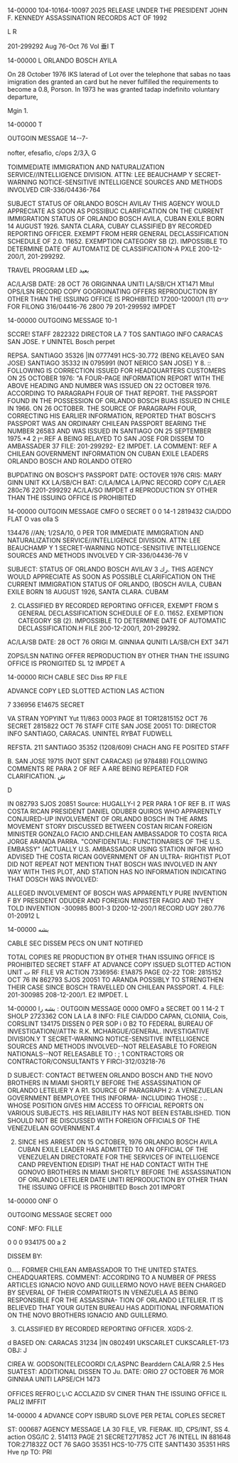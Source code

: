 14-00000
104-10164-10097 2025 RELEASE UNDER THE PRESIDENT JOHN F. KENNEDY ASSASSINATION RECORDS ACT OF 1992

L R

201-299292
Aug 76-Oct 76
Vol 垂I
T

14-00000
L 
ORLANDO BOSCH AYILA

On 28 October 1976 IKS laterad of Lot over the telephone that
sabas no taas imigration des granted an
card but he never fulfilled the requirements to become a 0.8,
Porson. In 1973 he was granted tadap indefinito voluntary departure,

Mgin
1.

14-00000
T

OUTGOIN MESSAGE
14--7-

nofter, efesafio, c/ops
2/3入
G

TOIMMEDIATE IMMIGRATION AND NATURALIZATION SERVICE//INTELLIGENCE
DIVISION. ATTN: LEE BEAUCHAMP Y
SECRET-WARNING NOTICE-SENSITIVE INTELLIGENCE SOURCES AND METHODS
INVOLVED
CIR-336/04436-764

SUBJECT STATUS OF ORLANDO BOSCH AVILAV
THIS AGENCY WOULD APPRECIATE AS SOON AS POSSIBUC
CLARIFICATION ON THE CURRENT IMMIGRATION STATUS OF ORLANDO
BOSCH AVILA, CUBAN EXILE BORN 14 AUGUST 1926. SANTA CLARA,
CUBAY
CLASSIFIED BY RECORDED REPORTING OFFICER. EXEMPT FROM HERR
GENERAL DECLASSIFICATION SCHEDULE OF 2.0. 11652. EXEMPTION
CATEGORY SB (2). IMPOSSIBLE TO DETERMINE DATE OF AUTOMAΤΙΣ
DE CLASSIFICATION-A
PXLE 200-12-200/1, 201-299292.

TRAVEL PROGRAM
LED
بعيد

AC/LA/SB
DATE: 28 OCT 76
ORIGINNAA
UNITI LA/SB/CH
XT1471
Mitul
OPS/LSN
RECORD COPY
GOGROINATING OFFERS
REPRODUCTION BY OTHER THAN THE ISSUING OFFICE IS PROHIBITED
17200-12000/1
יניים
(11)
FOR FILONG
316/04416-76
2800 79
201-299592
IMPDET

14-00000
OUTGOING MESSAGE
10-1

SCCRE!
STAFF
2822322
DIRECTOR
LA
7
TOS SANTIAGO INFO CARACAS SAN JOSE. ۲
UNINTEL Bosch perpet

REPSA. SANTIAGO 35326 |IN 0777491 HCS-30.772 (BENG KELAVEO SAN JOSE)
SANTIAGO 35332 IN 0795991 (NOT NERICO SAN JOSE) Y
8.
::
FOLLOWING IS CORRECTION ISSUED FOR HEADQUARTERS CUSTOMERS
ON 25 OCTOBER 1976: "A FOUR-PAGE INFORMATION REPORT WITH THE ABOVE
HEADING AND NUMBER WAS ISSUED ON 22 OCTOBER 1976. ACCORDING TO
PARAGRAPH FOUR OF THAT REPORT. THE PASSPORT FOUND IN THE POSSESSION
OF ORLANDO BOSCH BUAS ISSUED IN CHILE IN 1966. ON 26 OCTOBER. THE
SOURCE OF PARAGRAPH FOUR, CORRECTING HIS EARLIER INFORMATION, REPORTED
THAT BOSCH'S PASSPORT WAS AN ORDINARY CHILEAN PASSPORT BEARING THE
NUMBER 26583 AND WAS ISSUED IN SANTIAGO ON 25 SEPTEMBER 1975.*4
יין
2.REF A BEING RELAYED TO SAN JOSE FOR DISSEM TO AMBASSADER
37 FILE: 201-299292- E2 IMPDET.
LA COMMENT: REF A CHILEAN GOVERNMENT INFORMATION ON CUBAN EXILE
LEADERS ORLANDO BOSCH AND ROLANDO OTERO

BUPDATING ON BOSCH'S PASSPORT
DATE: OCTOVER 1976
CRIS: MARY GINN
UNIT KX LA/SB/CH
BAT:
C/LA/MCA
LA/PNC
RECORD COPY
C/LAER
280c76
2201-299292
AC/LA/SO
IMPDET
d
REPRODUCTION SY OTHER THAN THE ISSUING OFFICE IS PROHIBITED

14-00000
OUTGOIN MESSAGE
CMFO
0
SECRET
0
0
14-1
2819432 CIA/DDO
FLAT O vas olla
S

134476
//AN; 1/2SA/10,
0
PER
TOR IMMEDIATE IMMIGRATION AND NATURALIZATION SERVICE//INTELLIGENCE
DIVISION. ATTN: LEE BEAUCHAMP Y
1
SECRET-WARNING NOTICE-SENSITIVE INTELLIGENCE SOURCES AND METHODS
INVOLVED Y
CIR-336/04436-76 V

SUBJECT: STATUS OF ORLANDO BOSCH AVILAV
رك
3. THIS AGENCY WOULD APPRECIATE AS SOON AS POSSIBLE
CLARIFICATION ON THE CURRENT IMMIGRATION STATUS OF ORLANDO,
(BOSCH AVILA, CUBAN EXILE BORN 18 AUGUST 1926, SANTA CLARA.
CUBAM

2. CLASSIFIED BY RECORDED REPORTING OFFICER, EXEMPT FROM S
GENERAL DECLASSIFICATION SCHEDULE OF E.0. 11652. EXEMPTION
CATEGORY SB (2). IMPOSSIBLE TO DETERMINE DATE OF AUTOMATIC
DECLASSIFICATION.H
FILE 200-12-200/1, 201-299292.

AC/LA/SB
DATE: 28 OCT 76
ORIGI M. GINNIAA
QUNITI LA/SB/CH
EXT 3471

ZOPS/LSN
NATING OFFER
REPRODUCTION BY OTHER THAN THE ISSUING OFFICE IS PRONIGITED
SL
12
IMPDET
A

14-00000
RICH
CABLE SEC Diss
RP FILE

ADVANCE COPY LED SLOTTED
ACTION
LAS
ACTION

7 336956 E14675
SECRET

VA STRAN YOPYINT Yut
11/863 0003
PAGE 81
TOR12815152 OCT 76
SECRET 2815822 OCT 76 STAFF
CITE SAN JOSE 20051
TO: DIRECTOR INFO SANTIAGO, CARACAS.
UNINTEL RYBAT FUDWELL

REFSTA.
211
SANTIAGO 35352 (1208/609) CHACH
ANG FE POSITED
STAFF

B. SAN JOSE 19715 (NOT SENT CARACAS) (id 978488)
FOLLOWING COMMENTS RE PARA 2 OF REF A ARE BEING
REPEATED FOR CLARIFICATION.
ش

D

IN 082793
SJOS 20851
Source:
HUGALLY-I
2 PER PARA 1 OF REF B. IT WAS COSTA RICAN PRESIDENT DANIEL
ODUBER QUIROS WHO APPARENTLY CONJURED-UP INVOLVEMENT OF
ORLANDO BOSCH IN THE ARMS MOVEMENT STORY DISCUSSED BETWEEN
COSTAN RICAN FOREIGN MINISTER GONZALO FACIO AND.CHILEAN
AMBASSADOR TO COSTA RICA JORGE ARANDA PARRA. "CONFIDENTIAL:
FUNCTIONARIES OF THE U.S. EMBASSY" (ACTUALLY U.S. AMBASSADOR USING
STATION INFOR WHO ADVISED THE COSTA RICAN GOVERNMENT OF AN ULTRA-
RIGHTIST PLOT DID NOT REPEAT NOT MENTION THAT BOSCH WAS INVOLVED IN
ANY WAY WITH THIS PLOT, AND STATION HAS NO INFORMATION INDICATING
THAT DOSCH WAS INVOLVED:

ALLEGED INVOLVEMENT OF BOSCH WAS APPARENTLY PURE INVENTION
F
BY PRESIDENT ODUDER AND FOREIGN MINISTER FAGIO AND THEY TOLD INVENTION
-300985
B001-3
D200-12-200/1
RECORD UGY
280.776
01-20912
L

14-00000
بشه

CABLE SEC DISSEM
PECS ON UNIT NOTIFIED

TOTAL COPIES
RE PRODUCTION BY OTHER THAN
ISSUING OFFICE IS PROHIBITED
SECRET
STAFF
AT
ADVANCE COPY ISSUED SLOTTED
ACTION UNIT
ت
RF FILE VR
ACTION
7336956: Ε1Α875 PAGE 02-22
TOR: 2815152 OCT 76
IN 862793
SJOS 20051
TO ARANDA POSSIBLY TO STRENGTHEN THEIR CASE SINCE BOSCH TRAVELLED
ON CHILEAN PASSPORT.
4. FILE: 201-300985 208-12-200/1. E2 IMPDET.
L

14-00000
بشه
را
:
OUTGOIN MESSAGE
0000
OMFO
a
SECRET
00
1
14-2
T
SHOLP
2723362
CON LA LA 8
INFO: FILE
CIA/DDO
CAPAN, CLONIIA, Cois,
CORSLINT
134175
DISSEN
0
PER SOP
i
0
B2
TO FEDERAL BUREAU OF INVESTIGATION//ATTN: R.K. MCHARGUE/GENERAL.
INVESTIGATIVE DIVISION.Y
T
SECRET-WARNING NOTICE-SENSITIVE INTELLIGENCE SOURCES AND METHODS
INVOLVED--NOT RELEASABLE TO FOREIGN NATIONALS--NOT RELEASABLE TO
:
;
1
CONTRACTORS OR CONTRACTOR/CONSULTANTS Y
FIRCI-312/03218-76

D
SUBJECT: CONTACT BETWEEN ORLANDO BOSCH AND THE NOVO BROTHERS IN
MIAMI SHORTLY BEFORE THE ASSASSINATION OF ORLANDO LETELIER Y
A
R1. SOURCE OF PARAGRAPH 2: A VENEZUELAN GOVERNMENT BEMPLOYEE
THIS INFORMA-
INCLUDING THOSE
:
..
WHOSE POSITION GIVES HIM ACCESS TO OFFICIAL REPORTS ON VARIOUS
SUBJECTS. HIS RELIABILITY HAS NOT BEEN ESTABLISHED.
TION SHOULD NOT BE DISCUSSED WITH FOREIGN OFFICIALS
OF THE VENEZUELAN GOVERNMENT.4

2. SINCE HIS ARREST ON 15 OCTOBER, 1976 ORLANDO BOSCH
AVILA CUBAN EXILE LEADER HAS ADMITTED TO AN OFFICIAL OF THE
VENEZUELAN DIRECTORATE FOR THE SERVICES OF INTELLIGENCE CAND
PREVENTION EDISIP) THAT HE HAD CONTACT WITH THE GONOVO BROTHERS
IN MIAMI SHORTLY BEFORE THE ASSASSINATION OF ORLANDO LETELIER
DATE
UNITI
REPRODUCTION BY OTHER THAN THE ISSUING OFFICE IS PROHIBITED
Bosch
201
IMPORT

14-00000
ONF O

OUTGOING MESSAGE
SECRET
000

CONF:
MFO: FILLE

0
0
0
934175
00
a
2

DISSEM BY:

0.....
FORMER CHILEAN AMBASSADOR TO THE UNITED STATES. CHEADQUARTERS.
COMMENT: ACCORDING TO A NUMBER OF PRESS ARTICLES IGNACIO NOVO
AND GUILLERMO NOVO HAVE BEEN CHARGED BY SEVERAL OF THEIR
COMPATRIOTS IN VENEZUELA AS BEING RESPONSIBLE FOR THE ASSASSINA-
TION OF ORLANDO LETELIER. IT IS BELIEVED THAT YOUR GUTEN BUREAU
HAS ADDITIONAL INFORMATION ON THE NOVO BROTHERS IGNACIO AND
GUILLERMO.

3. CLASSIFIED BY RECORDED REPORTING OFFICER. XGDS-2.

d
BASED ON: CARACAS 31234 |IN 0802491
UKSCARLET CUKSCARLET-173
OBJ: J

CIREA W. GODSON(TELECOORDI
C/LASPNC Bearddern
CALA/RR 2.5
Hes
SUATEST: ADDITIONAL DISSEN TO
Ju.
DATE:
ORIO 27 OCTOBER 76
MOR GINNIAA
UNITI LAPSE/CH
1473

OFFICES
REFROじいC
ACCLAZID
SV CINER THAN THE ISSUING OFFICE IL PALI2
IMFFIT

14-00000
4
ADVANCE COPY ISBURD SLOVE
PER
PETAL COPLES
SECRET

ST: 000687
AGENCY MESSAGE
LA 30 FILE, VR. FIERAK. IID, CPS/INT, SS 4.
action OSG/IC 2.
514113 PAGE 21
SECRET2717852 JCT 76 INTELL IN 881648
TOR:271832Z OCT 76 SAGO 35351
HCS-10-775
CITE SANT1430 35351
HRS
Hve
ηρ
TO: PRI
